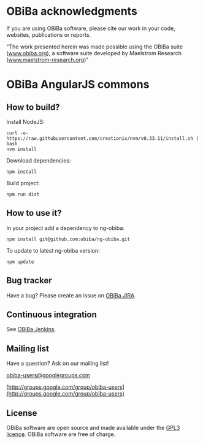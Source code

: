 # OBiBa acknowledgments

If you are using OBiBa software, please cite our work in your code, websites, publications or reports.

"The work presented herein was made possible using the OBiBa suite (www.obiba.org), a  software suite developed by Maelstrom Research (www.maelstrom-research.org)"

# OBiBa AngularJS commons

## How to build?

Install NodeJS:

```
curl -o- https://raw.githubusercontent.com/creationix/nvm/v0.33.11/install.sh | bash
nvm install
```

Download dependencies:

```
npm install
```

Build project:

```
npm run dist
```

## How to use it?

In your project add a dependency to ng-obiba:

```
npm install git@github.com:obiba/ng-obiba.git
```

To update to latest ng-obiba version:

```
npm update
```


## Bug tracker

Have a bug? Please create an issue on [OBiBa JIRA](http://jira.obiba.org/jira/browse/NGOBIBA).


## Continuous integration

See [OBiBa Jenkins](http://ci.obiba.org/view/ng-obiba).


## Mailing list

Have a question? Ask on our mailing list!

obiba-users@googlegroups.com

[http://groups.google.com/group/obiba-users](http://groups.google.com/group/obiba-users)


## License

OBiBa software are open source and made available under the [GPL3 licence](http://www.obiba.org/node/62).
OBiBa software are free of charge.
